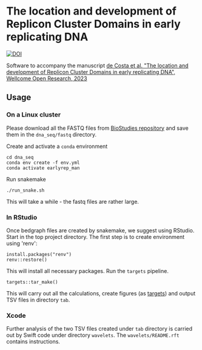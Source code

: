 # The location and development of Replicon Cluster Domains in early replicating DNA

[![DOI](https://zenodo.org/badge/491921310.svg)](https://zenodo.org/badge/latestdoi/491921310)

Software to accompany the manuscript [de Costa et al. "The location and development of Replicon Cluster Domains in early replicating DNA", Wellcome Open Research, 2023](https://wellcomeopenresearch.org/articles/8-158/v1)

## Usage

### On a Linux cluster

Please download all the FASTQ files from [BioStudies repository](https://www.ebi.ac.uk/biostudies/studies/S-BSST966) and save them in the `dna_seq/fastq` directory.

Create and activate a `conda` environment

```
cd dna_seq
conda env create -f env.yml
conda activate earlyrep_man
```

Run snakemake

```
./run_snake.sh
```

This will take a while - the fastq files are rather large.

### In RStudio

Once bedgraph files are created by snakemake, we suggest using RStudio. Start in the top project directory. The first step is to create environment using 'renv':

```
install.packages("renv")
renv::restore()
```

This will install all necessary packages. Run the `targets` pipeline.

```
targets::tar_make()
```

This will carry out all the calculations, create figures (as [targets](https://books.ropensci.org/targets/)) and output TSV files in directory `tab`.

### Xcode

Further analysis of the two TSV files created under `tab` directory is carried out by Swift code under directory `wavelets`. The `wavelets/README.rft` contains instructions.


